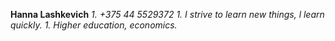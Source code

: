**Hanna Lashkevich**
_1. +375 44 5529372_
_1. I strive to learn new things, l learn quickly._
_1. Higher education, economics._
